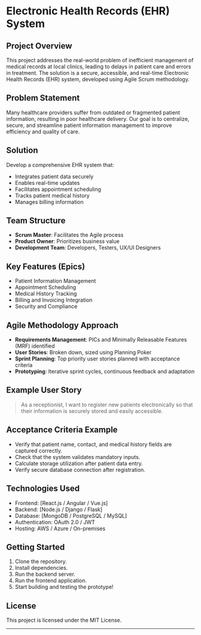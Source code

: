 # Electronic Health Records (EHR) System

## Project Overview
This project addresses the real-world problem of inefficient management of medical records at local clinics, leading to delays in patient care and errors in treatment. The solution is a secure, accessible, and real-time Electronic Health Records (EHR) system, developed using Agile Scrum methodology.

## Problem Statement
Many healthcare providers suffer from outdated or fragmented patient information, resulting in poor healthcare delivery. Our goal is to centralize, secure, and streamline patient information management to improve efficiency and quality of care.

## Solution
Develop a comprehensive EHR system that:
- Integrates patient data securely
- Enables real-time updates
- Facilitates appointment scheduling
- Tracks patient medical history
- Manages billing information

## Team Structure
- **Scrum Master**: Facilitates the Agile process
- **Product Owner**: Prioritizes business value
- **Development Team**: Developers, Testers, UX/UI Designers

## Key Features (Epics)
- Patient Information Management
- Appointment Scheduling
- Medical History Tracking
- Billing and Invoicing Integration
- Security and Compliance

## Agile Methodology Approach
- **Requirements Management**: PICs and Minimally Releasable Features (MRF) identified
- **User Stories**: Broken down, sized using Planning Poker
- **Sprint Planning**: Top priority user stories planned with acceptance criteria
- **Prototyping**: Iterative sprint cycles, continuous feedback and adaptation

## Example User Story
> As a receptionist, I want to register new patients electronically so that their information is securely stored and easily accessible.

## Acceptance Criteria Example
- Verify that patient name, contact, and medical history fields are captured correctly.
- Check that the system validates mandatory inputs.
- Calculate storage utilization after patient data entry.
- Verify secure database connection after registration.

## Technologies Used
- Frontend: [React.js / Angular / Vue.js]
- Backend: [Node.js / Django / Flask]
- Database: [MongoDB / PostgreSQL / MySQL]
- Authentication: OAuth 2.0 / JWT
- Hosting: AWS / Azure / On-premises

## Getting Started
1. Clone the repository.
2. Install dependencies.
3. Run the backend server.
4. Run the frontend application.
5. Start building and testing the prototype!

## License
This project is licensed under the MIT License.

---

